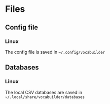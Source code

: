 # Files

## Config file

### Linux
The config file is saved in `~/.config/vocabuilder`


## Databases

### Linux
The local CSV databases are saved in `~/.local/share/vocabuilder/databases`
